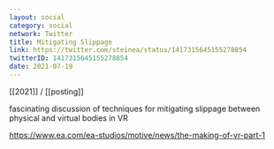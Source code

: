 ```yaml
---
layout: social
category: social
network: Twitter
title: Mitigating Slippage
link: https://twitter.com/steinea/status/1417315645155278854
twitterID: 1417315645155278854
date: 2021-07-19
---
```


[[2021]] / [[posting]]

fascinating discussion of techniques for mitigating slippage between physical and virtual bodies in VR

<https://www.ea.com/ea-studios/motive/news/the-making-of-vr-part-1>
